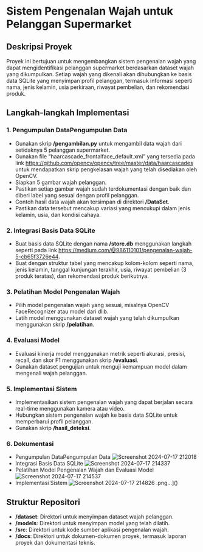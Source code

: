 # Sistem Pengenalan Wajah untuk Pelanggan Supermarket

## Deskripsi Proyek
Proyek ini bertujuan untuk mengembangkan sistem pengenalan wajah yang dapat mengidentifikasi pelanggan supermarket berdasarkan dataset wajah yang dikumpulkan. Setiap wajah yang dikenali akan dihubungkan ke basis data SQLite yang menyimpan profil pelanggan, termasuk informasi seperti nama, jenis kelamin, usia perkiraan, riwayat pembelian, dan rekomendasi produk.

## Langkah-langkah Implementasi

### 1. Pengumpulan DataPengumpulan Data  
- Gunakan skrip **/pengambilan.py** untuk mengambil data wajah dari setidaknya 5 pelanggan supermarket.
- Gunakan file “haarcascade_frontalface_default.xml” yang tersedia pada link https://github.com/opencv/opencv/tree/master/data/haarcascades untuk mendapatkan skrip pengkelasan wajah yang telah disediakan oleh OpenCV.
- Siapkan 5 gambar wajah pelanggan.
- Pastikan setiap gambar wajah sudah terdokumentasi dengan baik dan diberi label yang sesuai dengan profil pelanggan.
- Contoh hasil data wajah akan tersimpan di direktori **/DataSet**.
- Pastikan data tersebut mencakup variasi yang mencukupi dalam jenis kelamin, usia, dan kondisi cahaya.

### 2. Integrasi Basis Data SQLite
- Buat basis data SQLite dengan nama **/store.db** menggunakan langkah seperti pada link https://medium.com/@986110101/pengenalan-wajah-5-cb65f3726e44.
- Buat dengan struktur tabel yang mencakup kolom-kolom seperti nama, jenis kelamin, tanggal kunjungan terakhir, usia, riwayat pembelian (3 produk teratas), dan rekomendasi produk berikutnya.

### 3. Pelatihan Model Pengenalan Wajah
- Pilih model pengenalan wajah yang sesuai, misalnya OpenCV FaceRecognizer atau model dari dlib.
- Latih model menggunakan dataset wajah yang telah dikumpulkan menggunakan skrip **/pelatihan**.

### 4. Evaluasi Model
- Evaluasi kinerja model menggunakan metrik seperti akurasi, presisi, recall, dan skor F1 menggunakan skrip **/evaluasi**.
- Gunakan dataset pengujian untuk menguji kemampuan model dalam mengenali wajah pelanggan.

### 5. Implementasi Sistem
- Implementasikan sistem pengenalan wajah yang dapat berjalan secara real-time menggunakan kamera atau video.
- Hubungkan sistem pengenalan wajah ke basis data SQLite untuk memperbarui profil pelanggan.
- Gunakan skrip **/hasil_deteksi**.

### 6. Dokumentasi
- Pengumpulan DataPengumpulan Data
![Screenshot 2024-07-17 212018](https://github.com/user-attachments/assets/7f480b8f-ad2d-45a7-9e4a-280730ae455d)
- Integrasi Basis Data SQLite
![Screenshot 2024-07-17 214337](https://github.com/user-attachments/assets/977e17ee-582b-43bf-985d-4d0d627ab145)
- Pelatihan Model Pengenalan Wajah dan Evaluasi Model
![Screenshot 2024-07-17 214537](https://github.com/user-attachments/assets/f7e66628-ce7b-4ab7-9ace-1d28e250d0aa)
- Implementasi Sistem
![Screenshot 2024-07-17 214826](https://github.com/user-attachments/assets/667adf5f-e457-4cdb-8931-57cc4b7bd3e7)
.png…]()


## Struktur Repositori
- **/dataset**: Direktori untuk menyimpan dataset wajah pelanggan.
- **/models**: Direktori untuk menyimpan model yang telah dilatih.
- **/src**: Direktori untuk kode sumber aplikasi pengenalan wajah.
- **/docs**: Direktori untuk dokumen-dokumen proyek, termasuk laporan proyek dan dokumentasi teknis.

